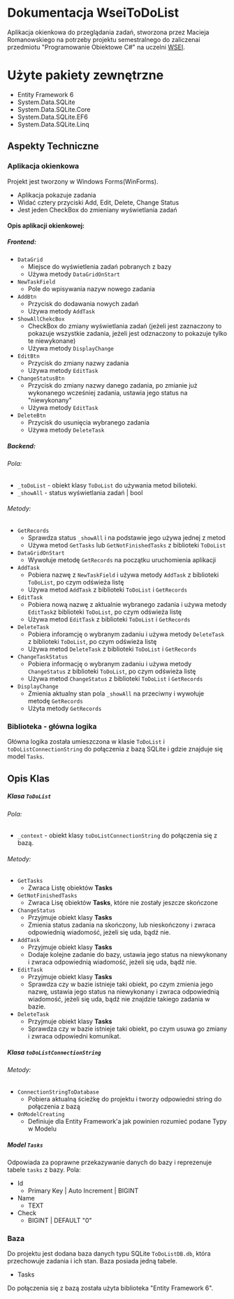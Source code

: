 # Dokumentacja WseiToDoList
Aplikacja okienkowa do przeglądania zadań, stworzona przez Macieja Romanowskiego na potrzeby projektu semestralnego do zaliczenai przedmiotu "Programowanie Obiektowe C#" na uczelni [WSEI](https://www.wsei.edu.pl/).

# Użyte pakiety zewnętrzne

  - Entity Framework 6
  - System.Data.SQLite
  - System.Data.SQLite.Core
  - System.Data.SQLite.EF6
  - System.Data.SQLite.Linq


## Aspekty Techniczne

### Aplikacja okienkowa
Projekt jest tworzony w Windows Forms(WinForms).

  - Aplikacja pokazuje zadania
  - Widać cztery przyciski Add, Edit, Delete, Change Status
  - Jest jeden CheckBox do zmieniany wyświetlania zadań

#### Opis aplikacji okienkowej:

##### Frontend:

- `DataGrid`
    - Miejsce do wyświetlenia zadań pobranych z bazy
    - Używa metody `DataGridOnStart`
- `NewTaskField`
    - Pole do wpisywania nazyw nowego zadania 
- `AddBtn`
    - Przycisk do dodawania nowych zadań
    - Używa metody `AddTask`
- `ShowAllChekcBox`
    - CheckBox do zmiany wyświetlania zadań (jeżeli jest zaznaczony to pokazuje wszystkie zadania, jeżeli jest odznaczony to pokazuje tylko te niewykonane)
    - Używa metody `DisplayChange`
- `EditBtn`
    - Przycisk do zmiany nazwy zadania
    - Używa metody `EditTask`
- `ChangeStatusBtn`
    -  Przycisk do zmiany nazwy danego zadania, po zmianie już wykonanego wcześniej zadania, ustawia jego status na "niewykonany"
    -  Używa metody `EditTask`
- `DeleteBtn`
    - Przycisk do usunięcia wybranego zadania
    - Używa metody `DeleteTask`

##### Backend:

###### Pola:

- `_toDoList` - obiekt klasy `ToDoList` do używania metod bilioteki.
- `_showAll` - status wyświetlania zadań | bool

###### Metody:

- `GetRecords`
    - Sprawdza status `_showAll` i na podstawie jego używa jednej z metod
    - Używa metod `GetTasks` lub `GetNotFinishedTasks` z biblioteki `ToDoList`
- `DataGridOnStart`
    - Wywołuje metodę `GetRecords` na początku uruchomienia aplikacji 
- `AddTask`
    -  Pobiera nazwę z `NewTaskField` i używa metody `AddTask` z biblioteki `ToDoList`, po czym odświeża listę
    -  Używa metod `AddTask` z biblioteki `ToDoList` i `GetRecords`
- `EditTask`
    - Pobiera nową nazwę z aktualnie wybranego zadania i używa metody `EditTask`z biblioteki `ToDoList`, po czym odświeża listę
    - Używa metod `EditTask` z biblioteki `ToDoList` i `GetRecords`
- `DeleteTask`
    - Pobiera inforamcję o wybranym zadaniu i używa metody `DeleteTask` z biblioteki `ToDoList`, po czym odświeża listę
    - Używa metod `DeleteTask` z biblioteki `ToDoList` i `GetRecords`
- `ChangeTaskStatus`
    - Pobiera informację o wybranym zadaniu i używa metody `ChangeStatus` z biblioteki `ToDoList`, po czym odświeża listę 
    - Używa metod `ChangeStatus` z biblioteki `ToDoList` i `GetRecords`
- `DisplayChange`
    - Zmienia aktualny stan pola `_showAll` na przeciwny i wywołuje metodę `GetRecords`
    - Użyta metody `GetRecords`

### Biblioteka - główna logika
Główna logika została umieszczona w klasie `ToDoList` i `toDoListConnectionString` do połączenia z bazą SQLite i gdzie znajduje się model `Tasks`.

## Opis Klas

##### Klasa `ToDoList`
###### Pola:
- `_context` - obiekt klasy `toDoListConnectionString` do połączenia się z bazą.
###### Metody:
- `GetTasks`
    - Zwraca Listę obiektów **Tasks**
- `GetNotFinishedTasks`
    - Zwraca Lisę obiektów **Tasks**, które nie zostały jeszcze skończone
- `ChangeStatus`
    - Przyjmuje obiekt klasy **Tasks**
    - Zmienia status zadania na skończony, lub nieskończony i zwraca odpowiednią wiadomość, jeżeli się uda, bądź nie.
- `AddTask`
    - Przyjmuje obiekt klasy **Tasks**
    - Dodaje kolejne zadanie do bazy, ustawia jego status na niewykonany i zwraca odpowiednią wiadomość, jeżeli się uda, bądź nie.
- `EditTask`
    - Przyjmuje obiekt klasy **Tasks**
    - Sprawdza czy w bazie istnieje taki obiekt, po czym zmienia jego nazwę, ustawia jego status na niewykonany i zwraca odpowiednią wiadomość, jeżeli się uda, bądź nie znajdzie takiego zadania w bazie.
- `DeleteTask`
    - Przyjmuje obiekt klasy **Tasks**
    - Sprawdza czy w bazie istnieje taki obiekt, po czym usuwa go zmiany i zwraca odpowiedni komunikat.
 
##### Klasa `toDoListConnectionString`
###### Metody:
- `ConnectionStringToDatabase`
    - Pobiera aktualną ścieżkę do projektu i tworzy odpowiedni string do połączenia z bazą 
- `OnModelCreating`
    - Definiuje dla Entity Framework'a jak powinien rozumieć podane Typy w Modelu

##### Model `Tasks`
Odpowiada za poprawne przekazywanie danych do bazy i reprezenuje tabele `tasks` z bazy.
Pola:
- Id
    - Primary Key | Auto Increment | BIGINT
- Name
    - TEXT
- Check
    - BIGINT | DEFAULT "0"


### Baza

Do projektu jest dodana baza danych typu SQLite `ToDoListDB.db`, która przechowuje zadania i ich stan. Baza posiada jedną tabele.

  - Tasks
  
Do połączenia się z bazą została użyta biblioteka "Entity Framework 6".
